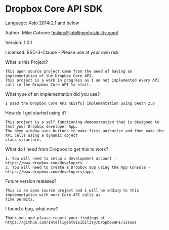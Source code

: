 Dropbox Core API SDK
=============================

Language: Xojo 2014r2.1 and below

Author: Mike Cotrone (mikec@intelligentvisibility.com)

Version: 1.0.1

Licensed: BSD-3-Clause - Please use at your own risk

What is this Project?

    This open source project came from the need of having an implementation of the Dropbox Core API. 
    This project is a work in progress as I am not implemented every API call in the Dropbox Core API to start. 

What type of an implementation did you use?

    I used the Dropbox Core API RESTful implementation using oAuth 2.0
    
How do I get started using it?

    This project is a self functioning demonstration that is designed to test your Dropbox developer App.
    The demo window uses buttons to make first authorize and then make the API calls using a dynamic object 
    class structure.
    
What do I need from Dropbox to get this to work?

    1. You will need to setup a development account - https://www.dropbox.com/developers
    2. You will need to create a Dropbox app using the App Console - https://www.dropbox.com/developers/apps
    
Future version releases?

    This is an open source project and I will be adding to this implementation with more Core API calls as
    time permits.
    
I found a bug, what now?

    Thank you and please report your findings at https://github.com/IntelligentVisibility/DropboxAPI/issues
    
  
  
